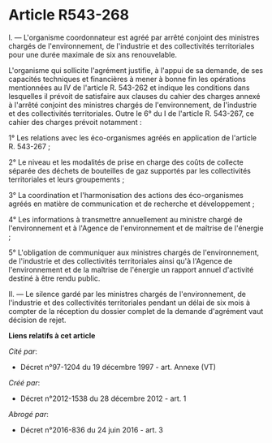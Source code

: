 # Article R543-268

I. ― L'organisme coordonnateur est agréé par arrêté conjoint des ministres chargés de l'environnement, de l'industrie et des
collectivités territoriales pour une durée maximale de six ans renouvelable.

L'organisme qui sollicite l'agrément justifie, à l'appui de sa demande, de ses capacités techniques et financières à mener à
bonne fin les opérations mentionnées au IV de l'article R. 543-262 et indique les conditions dans lesquelles il prévoit de
satisfaire aux clauses du cahier des charges annexé à l'arrêté conjoint des ministres chargés de l'environnement, de
l'industrie et des collectivités territoriales. Outre le 6° du I de l'article R. 543-267, ce cahier des charges prévoit
notamment :

1° Les relations avec les éco-organismes agréés en application de l'article R. 543-267 ;

2° Le niveau et les modalités de prise en charge des coûts de collecte séparée des déchets de bouteilles de gaz supportés par
les collectivités territoriales et leurs groupements ;

3° La coordination et l'harmonisation des actions des éco-organismes agréés en matière de communication et de recherche et
développement ;

4° Les informations à transmettre annuellement au ministre chargé de l'environnement et à l'Agence de l'environnement et de
maîtrise de l'énergie ;

5° L'obligation de communiquer aux ministres chargés de l'environnement, de l'industrie et des collectivités territoriales
ainsi qu'à l'Agence de l'environnement et de la maîtrise de l'énergie un rapport annuel d'activité destiné à être rendu
public.

II. ― Le silence gardé par les ministres chargés de l'environnement, de l'industrie et des collectivités territoriales
pendant un délai de six mois à compter de la réception du dossier complet de la demande d'agrément vaut décision de rejet.

**Liens relatifs à cet article**

_Cité par_:

  - Décret n°97-1204 du 19 décembre 1997 - art. Annexe (VT)

_Créé par_:

  - Décret n°2012-1538 du 28 décembre 2012 - art. 1

_Abrogé par_:

  - Décret n°2016-836 du 24 juin 2016 - art. 3
